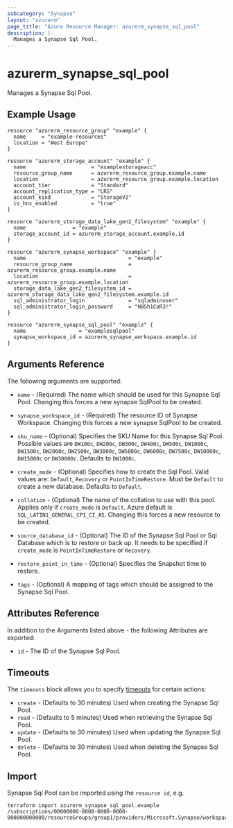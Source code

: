 ```yaml
---
subcategory: "Synapse"
layout: "azurerm"
page_title: "Azure Resource Manager: azurerm_synapse_sql_pool"
description: |-
  Manages a Synapse Sql Pool.
---
```


# azurerm_synapse_sql_pool

Manages a Synapse Sql Pool.

## Example Usage

```hcl
resource "azurerm_resource_group" "example" {
  name     = "example-resources"
  location = "West Europe"
}

resource "azurerm_storage_account" "example" {
  name                     = "examplestorageacc"
  resource_group_name      = azurerm_resource_group.example.name
  location                 = azurerm_resource_group.example.location
  account_tier             = "Standard"
  account_replication_type = "LRS"
  account_kind             = "StorageV2"
  is_hns_enabled           = "true"
}

resource "azurerm_storage_data_lake_gen2_filesystem" "example" {
  name               = "example"
  storage_account_id = azurerm_storage_account.example.id
}

resource "azurerm_synapse_workspace" "example" {
  name                                 = "example"
  resource_group_name                  = azurerm_resource_group.example.name
  location                             = azurerm_resource_group.example.location
  storage_data_lake_gen2_filesystem_id = azurerm_storage_data_lake_gen2_filesystem.example.id
  sql_administrator_login              = "sqladminuser"
  sql_administrator_login_password     = "H@Sh1CoR3!"
}

resource "azurerm_synapse_sql_pool" "example" {
  name                 = "examplesqlpool"
  synapse_workspace_id = azurerm_synapse_workspace.example.id
}
```

## Arguments Reference

The following arguments are supported:

* `name` - (Required) The name which should be used for this Synapse Sql Pool. Changing this forces a new synapse SqlPool to be created.

* `synapse_workspace_id` - (Required) The resource ID of Synapse Workspace. Changing this forces a new synapse SqlPool to be created.

* `sku_name` - (Optional) Specifies the SKU Name for this Synapse Sql Pool. Possible values are `DW100c`, `DW200c`, `DW300c`, `DW400c`, `DW500c`, `DW1000c`, `DW1500c`, `DW2000c`, `DW2500c`, `DW3000c`, `DW5000c`, `DW6000c`, `DW7500c`, `DW10000c`, `DW15000c` or `DW30000c`. Defaults to `DW1000c`.

* `create_mode` - (Optional) Specifies how to create the Sql Pool. Valid values are: `Default`, `Recovery` or `PointInTimeRestore`. Must be `Default` to create a new database. Defaults to `Default`.

* `collation` - (Optional) The name of the collation to use with this pool. Applies only if `create_mode` is `Default`.  Azure default is `SQL_LATIN1_GENERAL_CP1_CI_AS`. Changing this forces a new resource to be created.

* `source_database_id` - (Optional) The ID of the Synapse Sql Pool or Sql Database which is to restore or back up. It needs to be specified if `create_mode` is `PointInTimeRestore` or `Recovery`.

* `restore_point_in_time` - (Optional) Specifies the Snapshot time to restore.

* `tags` - (Optional) A mapping of tags which should be assigned to the Synapse Sql Pool.

## Attributes Reference

In addition to the Arguments listed above - the following Attributes are exported: 

* `id` - The ID of the Synapse Sql Pool.

## Timeouts

The `timeouts` block allows you to specify [timeouts](https://www.terraform.io/docs/configuration/resources.html#timeouts) for certain actions:

* `create` - (Defaults to 30 minutes) Used when creating the Synapse Sql Pool.
* `read` - (Defaults to 5 minutes) Used when retrieving the Synapse Sql Pool.
* `update` - (Defaults to 30 minutes) Used when updating the Synapse Sql Pool.
* `delete` - (Defaults to 30 minutes) Used when deleting the Synapse Sql Pool.

## Import

Synapse Sql Pool can be imported using the `resource id`, e.g.

```shell
terraform import azurerm_synapse_sql_pool.example /subscriptions/00000000-0000-0000-0000-000000000000/resourceGroups/group1/providers/Microsoft.Synapse/workspaces/workspace1/sqlPools/sqlPool1
```
